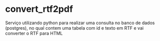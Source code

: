 # convert_rtf2pdf

Serviço utilizando python para realizar uma consulta no banco de dados (postgres), no qual contem uma tabela com id e texto em RTF e vai converter o RTF para HTML
